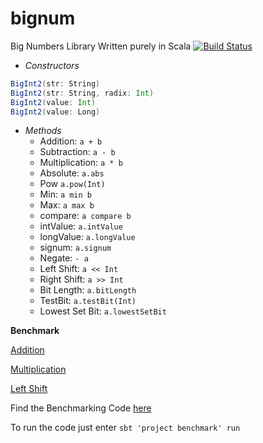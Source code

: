 bignum
======

Big Numbers Library Written purely in Scala
[![Build Status](https://travis-ci.org/techaddict/bignum.png)](https://travis-ci.org/techaddict/bignum)

* *Constructors*
```scala
BigInt2(str: String)
BigInt2(str: String, radix: Int)
BigInt2(value: Int)
BigInt2(value: Long)
```

* *Methods*
  + Addition: `a + b`
  + Subtraction: `a - b`
  + Multiplication: `a * b`
  + Absolute: `a.abs`
  + Pow `a.pow(Int)`
  + Min: `a min b`
  + Max: `a max b`
  + compare: `a compare b`
  + intValue: `a.intValue`
  + longValue: `a.longValue`
  + signum: `a.signum`
  + Negate: `- a`
  + Left Shift: `a << Int`
  + Right Shift: `a >> Int`
  + Bit Length: `a.bitLength`
  + TestBit: `a.testBit(Int)`
  + Lowest Set Bit: `a.lowestSetBit`

**Benchmark**

[Addition](https://github.com/techaddict/bignum/wiki/Benchmark-Results#wiki-addition)

[Multiplication](https://github.com/techaddict/bignum/wiki/Benchmark-Results#wiki-multiplication)

[Left Shift](https://github.com/techaddict/bignum/wiki/Benchmark-Results#wiki-multiplication)

Find the Benchmarking Code [here](https://github.com/techaddict/bignum/tree/master/benchmark)

To run the code just enter `sbt 'project benchmark' run`
